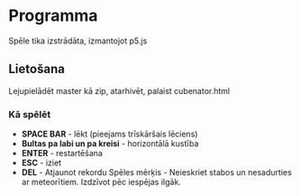 # Programma
Spēle tika izstrādāta, izmantojot p5.js

## Lietošana

Lejupielādēt master kā zip, atarhivēt, palaist cubenator.html

### Kā spēlēt
- **SPACE BAR** - lēkt (pieejams trīskāršais lēciens)
- **Bultas pa labi un pa kreisi** - horizontālā kustība
- **ENTER** - restartēšana
- **ESC** - iziet
- **DEL** - Atjaunot rekordu
Spēles mērķis - Neieskriet stabos un nesadurties ar meteorītiem. Izdzīvot pēc iespējas ilgāk.
